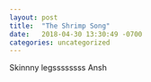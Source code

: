 ```yaml
---
layout: post
title:  "The Shrimp Song"
date:   2018-04-30 13:30:49 -0700
categories: uncategorized
---
```


Skinnny legssssssss
Ansh
